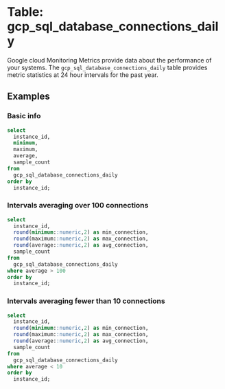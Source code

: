 # Table: gcp_sql_database_connections_daily

Google cloud Monitoring Metrics provide data about the performance of your systems. The `gcp_sql_database_connections_daily` table provides metric statistics at 24 hour intervals for the past year.

## Examples

### Basic info

```sql
select
  instance_id,
  minimum,
  maximum,
  average,
  sample_count
from
  gcp_sql_database_connections_daily
order by
  instance_id;
```

### Intervals averaging over 100 connections

```sql
select
  instance_id,
  round(minimum::numeric,2) as min_connection,
  round(maximum::numeric,2) as max_connection,
  round(average::numeric,2) as avg_connection,
  sample_count
from
  gcp_sql_database_connections_daily
where average > 100
order by
  instance_id;
```

### Intervals averaging fewer than 10 connections

```sql
select
  instance_id,
  round(minimum::numeric,2) as min_connection,
  round(maximum::numeric,2) as max_connection,
  round(average::numeric,2) as avg_connection,
  sample_count
from
  gcp_sql_database_connections_daily
where average < 10
order by
  instance_id;
```
